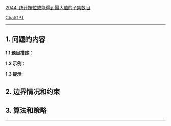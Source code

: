 [2044. 统计按位或能得到最大值的子集数目](https://leetcode.cn/problems/count-number-of-maximum-bitwise-or-subsets)

[ChatGPT](https://chat.openai.com/g/g-GsMNEr76r-c-master)

---

## 1. 问题的内容
**1.1 题目描述**：

**1.2 示例**：

**1.3 提示**:

## 2. 边界情况和约束


## 3. 算法和策略

---
